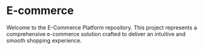 # E-commerce
Welcome to the E-Commerce Platform repository. This project represents a comprehensive e-commerce solution crafted to deliver an intuitive and smooth shopping experience.
